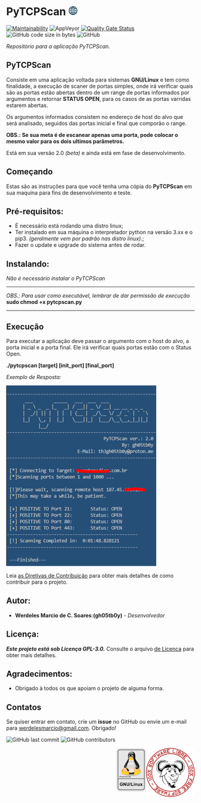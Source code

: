 # PyTCPScan <img src="https://github.com/werdelesmarcio/PyTCPScan/blob/main/Images/icon.png" width=25> 

[![Maintainability](https://api.codeclimate.com/v1/badges/3629bc037bdc9dbf4b71/maintainability)](https://codeclimate.com/github/werdelesmarcio/PyTCPScan2/maintainability) <img alt="AppVeyor" src="https://img.shields.io/appveyor/ci/werdelesmarcio/PyTCPScan2"> [![Quality Gate Status](https://sonarcloud.io/api/project_badges/measure?project=werdelesmarcio_PyTCPScan2&metric=alert_status)](https://sonarcloud.io/dashboard?id=werdelesmarcio_PyTCPScan2) <img alt="GitHub code size in bytes" src="https://img.shields.io/github/languages/code-size/werdelesmarcio/PyTCPScan2"> <img alt="GitHub" src="https://img.shields.io/github/license/werdelesmarcio/PyTCPScan2"> 

_Repositório para a aplicação PyTCPScan._

## PyTCPScan
Consiste em uma aplicação voltada para sistemas **GNU/Linux** e tem como finalidade, a 
execução de scaner de portas simples, onde irá verificar quais são as portas estão abertas 
dentro de um range de portas informados por argumentos e retornar **STATUS OPEN**, para os 
casos de as portas varridas estarem abertas. 

Os argumentos informados consistem no endereço de host do alvo que será analisado, seguidos 
das portas inicial e final que comporão o range.

**OBS.: Se sua meta é de escanear apenas uma porta, pode colocar o mesmo valor para 
os dois ultimos parâmetros.**

Está em sua versão 2.0 _(beta)_ e ainda está em fase de desenvolvimento.

## Começando
Estas são as instruções para que você tenha uma cópia do **PyTCPScan** em sua maquina para fins 
de desenvolvimento e teste.

## Pré-requisitos:
* É necessário está rodando uma distro linux;
* Ter instalado em sua máquina o interpretador python na versão 3.xx e o pip3. _(geralmente vem por padrão nas distro linux)_.;
* Fazer o update e upgrade do sistema antes de rodar.

## Instalando:
_Não é necessário instalar o PyTCPScan_

---

_OBS.: Para usar como executável, lembrar de dar permissão de execução_
**sudo chmod +x pytcpscan.py**

---

## Execução 
Para executar a aplicação deve passar o argumento com o host do alvo, a porta inicial
e a porta final. Ele irá verificar quais portas estão com o Status Open.

**./pytcpscan  [target] [init_port] [final_port]**

_Exemplo de Resposta:_

<img src="https://github.com/werdelesmarcio/PyTCPScan2/blob/master/Images/Capturar2.PNG">

Leia [as Diretivas de Contribuição](https://github.com/werdelesmarcio/PyTCPScan2/blob/master/Archives/CONTRIBUTING.md) para obter mais detalhes de como contribuir para o projeto.

## Autor:
* **Werdeles Marcio de C. Soares**:**(gh05tb0y)** - _Desenvolvedor_

## Licença: 
***Este projeto está sob Licença GPL-3.0.***
Consulte o arquivo [de Licença](https://github.com/werdelesmarcio/PyTCPScan2/blob/master/Archives/LICENSE) para obter mais detalhes.

## Agradecimentos:
* Obrigado à todos os que apoiam o projeto de alguma forma.

## Contatos
Se quiser entrar em contato, crie um **issue** no GitHub ou envie um e-mail para werdelesmarcio@gmail.com. Obrigado!

<img alt="GitHub last commit" src="https://img.shields.io/github/last-commit/werdelesmarcio/PyTCPScan2?style=for-the-badge">   <img alt="GitHub contributors" src="https://img.shields.io/github/contributors/werdelesmarcio/PyTCPScan2?style=for-the-badge">

<img src = "https://github.com/werdelesmarcio/PyTCPScan2/blob/master/Images/SoftwareLivre.png?raw=true" width =130 align="Right">
<img src = "https://github.com/werdelesmarcio/PyTCPScan2/blob/master/Images/PoweredByLinux.png?raw=true" width =80 align="Right">
